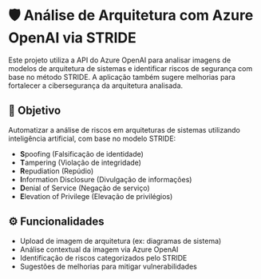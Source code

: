 # 🛡️ Análise de Arquitetura com Azure OpenAI via STRIDE

Este projeto utiliza a API do Azure OpenAI para analisar imagens de modelos de arquitetura de sistemas e identificar riscos de segurança com base no método STRIDE. A aplicação também sugere melhorias para fortalecer a cibersegurança da arquitetura analisada.

## 📌 Objetivo

Automatizar a análise de riscos em arquiteturas de sistemas utilizando inteligência artificial, com base no modelo STRIDE:

- **S**poofing (Falsificação de identidade)
- **T**ampering (Violação de integridade)
- **R**epudiation (Repúdio)
- **I**nformation Disclosure (Divulgação de informações)
- **D**enial of Service (Negação de serviço)
- **E**levation of Privilege (Elevação de privilégios)

## ⚙️ Funcionalidades

- Upload de imagem de arquitetura (ex: diagramas de sistema)
- Análise contextual da imagem via Azure OpenAI
- Identificação de riscos categorizados pelo STRIDE
- Sugestões de melhorias para mitigar vulnerabilidades
